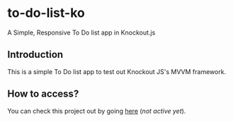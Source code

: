 # to-do-list-ko
A Simple, Responsive To Do list app in Knockout.js

## Introduction
This is a simple To Do list app to test out Knockout JS's MVVM framework.

## How to access?

You can check this project out by going [here](#) (*not active yet*). 